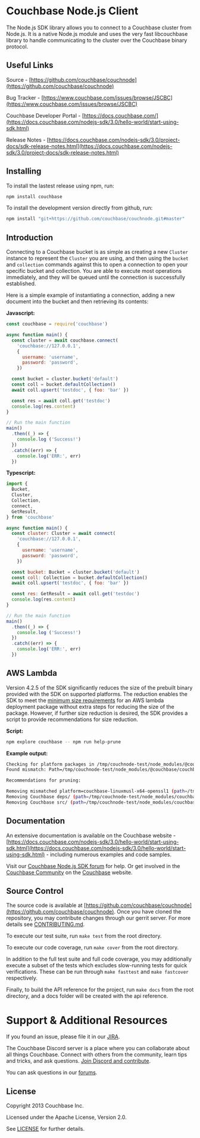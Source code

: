 # Couchbase Node.js Client

The Node.js SDK library allows you to connect to a Couchbase cluster from
Node.js. It is a native Node.js module and uses the very fast libcouchbase
library to handle communicating to the cluster over the Couchbase binary
protocol.

## Useful Links

Source - [https://github.com/couchbase/couchnode](https://github.com/couchbase/couchnode)

Bug Tracker - [https://www.couchbase.com/issues/browse/JSCBC](https://www.couchbase.com/issues/browse/JSCBC)

Couchbase Developer Portal - [https://docs.couchbase.com/](https://docs.couchbase.com/nodejs-sdk/3.0/hello-world/start-using-sdk.html)

Release Notes - [https://docs.couchbase.com/nodejs-sdk/3.0/project-docs/sdk-release-notes.html](https://docs.couchbase.com/nodejs-sdk/3.0/project-docs/sdk-release-notes.html)

## Installing

To install the lastest release using npm, run:

```bash
npm install couchbase
```

To install the development version directly from github, run:

```bash
npm install "git+https://github.com/couchbase/couchnode.git#master"
```

## Introduction

Connecting to a Couchbase bucket is as simple as creating a new `Cluster`
instance to represent the `Cluster` you are using, and then using the
`bucket` and `collection` commands against this to open a connection to
open your specific bucket and collection. You are able to execute most
operations immediately, and they will be queued until the connection is
successfully established.

Here is a simple example of instantiating a connection, adding a new document
into the bucket and then retrieving its contents:

**Javascript:**
```javascript
const couchbase = require('couchbase')

async function main() {
  const cluster = await couchbase.connect(
    'couchbase://127.0.0.1',
    {
      username: 'username',
      password: 'password',
    })

  const bucket = cluster.bucket('default')
  const coll = bucket.defaultCollection()
  await coll.upsert('testdoc', { foo: 'bar' })

  const res = await coll.get('testdoc')
  console.log(res.content)
}

// Run the main function
main()
  .then((_) => {
    console.log ('Success!')
  })
  .catch((err) => {
    console.log('ERR:', err)
  })
```

**Typescript:**
```javascript
import {
  Bucket,
  Cluster,
  Collection,
  connect,
  GetResult,
} from 'couchbase'

async function main() {
  const cluster: Cluster = await connect(
    'couchbase://127.0.0.1',
    {
      username: 'username',
      password: 'password',
    })

  const bucket: Bucket = cluster.bucket('default')
  const coll: Collection = bucket.defaultCollection()
  await coll.upsert('testdoc', { foo: 'bar' })

  const res: GetResult = await coll.get('testdoc')
  console.log(res.content)
}

// Run the main function
main()
  .then((_) => {
    console.log ('Success!')
  })
  .catch((err) => {
    console.log('ERR:', err)
  })
```

## AWS Lambda

Version 4.2.5 of the SDK significantly reduces the size of the prebuilt binary provided with the SDK on supported platforms. The reduction
enables the SDK to meet the [minimum size requirements](https://docs.aws.amazon.com/lambda/latest/dg/gettingstarted-limits.html) for an AWS lambda deployment package without extra steps for reducing the size of the package.  However, if further size reduction is desired, the SDK provides a script to provide recommendations for size reduction.

**Script:**
```bash
npm explore couchbase -- npm run help-prune
```

**Example output:**
```bash
Checking for platform packages in /tmp/couchnode-test/node_modules/@couchbase that do not match the expected platform package (couchbase-linux-x64-openssl1).
Found mismatch: Path=/tmp/couchnode-test/node_modules/@couchbase/couchbase-linuxmusl-x64-openssl1

Recommendations for pruning:

Removing mismatched platform=couchbase-linuxmusl-x64-openssl1 (path=/tmp/couchnode-test/node_modules/@couchbase/couchbase-linuxmusl-x64-openssl1) saves ~13.31 MB on disk.
Removing Couchbase deps/ (path=/tmp/couchnode-test/node_modules/couchbase/deps) saves ~45.51 MB on disk.
Removing Couchbase src/ (path=/tmp/couchnode-test/node_modules/couchbase/src) saves ~0.61 MB on disk.
```

## Documentation

An extensive documentation is available on the Couchbase website - [https://docs.couchbase.com/nodejs-sdk/3.0/hello-world/start-using-sdk.html](https://docs.couchbase.com/nodejs-sdk/3.0/hello-world/start-using-sdk.html) -
including numerous examples and code samples.

Visit our [Couchbase Node.js SDK forum](https://forums.couchbase.com/c/node-js-sdk) for help.
Or get involved in the [Couchbase Community](https://couchbase.com/community) on the [Couchbase](https://couchbase.com) website.

## Source Control

The source code is available at
[https://github.com/couchbase/couchnode](https://github.com/couchbase/couchnode).
Once you have cloned the repository, you may contribute changes through our
gerrit server. For more details see
[CONTRIBUTING.md](https://github.com/couchbase/couchnode/blob/master/CONTRIBUTING.md).

To execute our test suite, run `make test` from the root directory.

To execute our code coverage, run `make cover` from the root directory.

In addition to the full test suite and full code coverage, you may additionally
execute a subset of the tests which excludes slow-running tests for quick
verifications. These can be run through `make fasttest` and `make fastcover`
respectively.

Finally, to build the API reference for the project, run `make docs` from the
root directory, and a docs folder will be created with the api reference.

# Support & Additional Resources

If you found an issue, please file it in our [JIRA](https://issues.couchbase.com/projects/JSCBC/issues/).

The Couchbase Discord server is a place where you can collaborate about all things Couchbase. Connect with others from the community, learn tips and tricks, and ask questions. [Join Discord and contribute](https://discord.com/invite/sQ5qbPZuTh).

You can ask questions in our [forums](https://forums.couchbase.com/).

## License

Copyright 2013 Couchbase Inc.

Licensed under the Apache License, Version 2.0.

See
[LICENSE](https://github.com/couchbase/couchnode/blob/master/LICENSE)
for further details.
